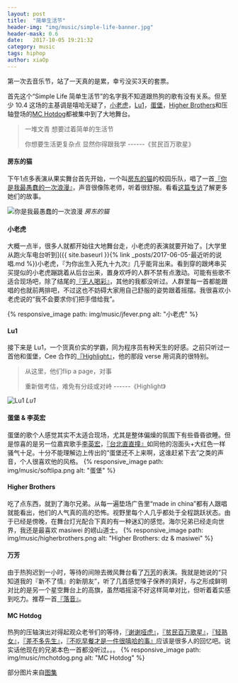 ```yaml
---
layout: post
title:  "简单生活节"
header-img: "img/music/simple-life-banner.jpg"
header-mask: 0.6
date:   2017-10-05 19:21:32
category: music
tags: hiphop
author: xiaOp
---
```


第一次去音乐节，站了一天真的是累，幸亏没买3天的套票。

首先这个“Simple Life 简单生活节”的名字我不知道跟热狗的歌有没有关系。但至少 10.4 这场的主基调是嘻哈无疑了，[小老虎](http://i.xiami.com/jfever)，[Lu1](http://i.xiami.com/luirap)，[蛋堡](http://www.xiami.com/artist/bgqsdcca4)，[Higher Brothers](http://i.xiami.com/higherbrothers)和压轴登场的[MC Hotdog](http://www.xiami.com/artist/724)都被集中到了大地舞台。
> 一堆文青 想要过着简单的生活节
>
> 你想要生活更复杂点 显然你得跟我学
> ------《贫民百万歌星》

#### 房东的猫

下午1点多表演从果实舞台首先开始，一个叫[房东的猫](http://i.xiami.com/fangdongdemao)的校园乐队，唱了一首[『你是我最愚蠢的一次浪漫』](http://www.xiami.com/song/1796526633)，声音很像陈老师，听着很舒服。看看[这篇专访](http://dashi.streetvoice.cn/article/%E6%88%BF%E4%B8%9C%E7%9A%84%E7%8C%AB%E8%B6%81%E5%B9%B4%E8%BD%BB%E5%8E%BB%E8%BF%87%E5%96%9C%E6%AC%A2%E7%9A%84%E7%94%9F%E6%B4%BB/)了解更多她们的故事。

![你是我最愚蠢的一次浪漫](/img/music/mao.jpg)
*房东的猫*

#### 小老虎

大概一点半，很多人就都开始往大地舞台走，小老虎的表演就要开始了。[大学里从跑火车电台听到]({{ site.baseurl }}{% link _posts/2017-06-05-最近听的说唱.md %})小老虎，『为你出生入死九十九次』几乎能背出来。看到穿的跟烤串买买提似的小老虎蹦跳着从后台出来，置身欢呼的人群不禁有点激动。可能有些歌不适合现场吧，除了结尾的[『无人喝彩』](http://www.xiami.com/song/1772491213)，其他的我都没听过。人群里每一首都能跟唱的也就前两排吧，不过这也不妨碍大家用自己舒服的姿势跟着摇摆。我很喜欢小老虎说的“我不会要求你们把手借给我”。

{% responsive_image path: img/music/jfever.png alt: "小老虎" %}

#### Lu1

接下来是 Lu1，一个货真价实的学霸，同为程序员有种天生的好感。之前只听过一首他和蛋堡，Cee 合作的[『Highlight』](http://www.xiami.com/song/1776221807)，他的那段 verse 用词真的很特别。

> 从这里，他们flip a page，对事
>
> 重新做考估，难免有分歧或对峙
> ------《Highlight》

![Lu1](/img/music/lu1.jpg)
*Lu1*

#### 蛋堡 & 李英宏

蛋堡的歌个人感觉其实不太适合现场，尤其是整体偏燥的氛围下有些昏昏欲睡。但是惊喜的是另一位嘉宾歌手[李英宏](http://www.xiami.com/artist/yhD1O0b734b)，[『台北直直撞』](http://www.xiami.com/song/mQXlXIcd689)如同他的泡面头+大红色一样骚气十足。十分不能理解边上传出的“蛋堡还不上来啊，这谁赶紧下去”之类的声音，个人很喜欢他的风格。
{% responsive_image path: img/music/softlipa.png alt: "蛋堡" %}

#### Higher Brothers

吃了点东西，就到了海尔兄弟。从每一遍垫场广告里“made in china”都有人跟唱就能看出，他们的人气真的高的恐怖。视野里每个人几乎都处于全程跳跃状态。由于已经是傍晚，在舞台灯光配合下真的有一种迷幻的感觉。海尔兄弟已经走向世界，我还是最喜欢 masiwei 的崂山道士。
{% responsive_image path: img/music/higherbrothers.png alt: "Higher Brothers: dz & masiwei" %}

#### 万芳

由于热狗迟到一小时，等待的间隙去微风舞台看了[万芳](http://dashi.streetvoice.cn/article/20171002/002/)的表演。我就是她说的“只知道我的『新不了情』的新朋友”，听了几首感觉嗓子保养的真好，与之形成鲜明对比的是另一个星空舞台上的高旗，虽然唱摇滚不好这样简单对比，但听着着实感到吃力。推荐一首[『落音』](http://www.xiami.com/song/bf0Ho8u305cd)。

#### MC Hotdog

热狗的压轴演出对得起观众老爷们的等待，[『谢谢哑虎』](http://www.xiami.com/song/erWf62e123)，[『贫民百万歌星』](http://www.xiami.com/song/mQC67x9545a)，[『轻熟女』](http://www.xiami.com/song/8Gi4kAf3809)，[『差不多先生』](http://www.xiami.com/song/bAgql12f94)，[『不吃早餐才是一件很嘻哈的事』](http://www.xiami.com/song/mQC67ycfb9a)应该是很多人的回忆吧。说实话他现在的兄弟本色一首都没听过。。。
{% responsive_image path: img/music/mchotdog.png alt: "MC Hotdog" %}

部分图片来自[图集](http://dashi.streetvoice.cn/article/20171012/001/)
